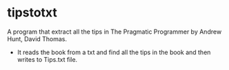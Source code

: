 # tipstotxt
A program that extract all the tips in The Pragmatic Programmer by Andrew Hunt, David Thomas.
- It reads the book from a txt and find all the tips in the book and then writes to Tips.txt file.
